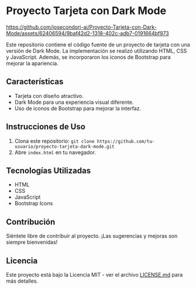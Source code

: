 # Proyecto Tarjeta con Dark Mode



https://github.com/josecondori-ai/Proyecto-Tarjeta-con-Dark-Mode/assets/62406594/9baf42d2-1318-402c-adb7-0191664bf973



Este repositorio contiene el código fuente de un proyecto de tarjeta con una versión de Dark Mode. La implementación se realizó utilizando HTML, CSS y JavaScript. Además, se incorporaron los iconos de Bootstrap para mejorar la apariencia.

## Características

- Tarjeta con diseño atractivo.
- Dark Mode para una experiencia visual diferente.
- Uso de iconos de Bootstrap para mejorar la interfaz.


## Instrucciones de Uso

1. Clona este repositorio: `git clone https://github.com/tu-usuario/proyecto-tarjeta-dark-mode.git`
2. Abre `index.html` en tu navegador.

## Tecnologías Utilizadas

- HTML
- CSS
- JavaScript
- Bootstrap Icons

## Contribución

Siéntete libre de contribuir al proyecto. ¡Las sugerencias y mejoras son siempre bienvenidas!

## Licencia

Este proyecto está bajo la Licencia MIT - ver el archivo [LICENSE.md](LICENSE.md) para más detalles.
